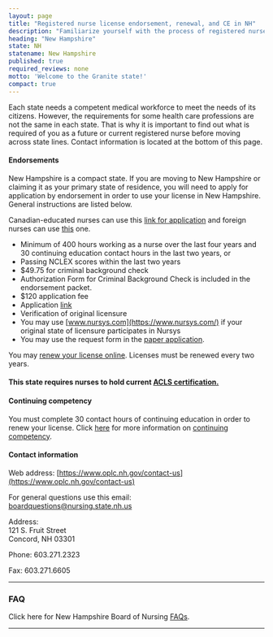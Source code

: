 ```yaml
---
layout: page
title: "Registered nurse license endorsement, renewal, and CE in NH"
description: "Familiarize yourself with the process of registered nurse license endorsement, renewal, and continuing education in New Hampshire."
heading: "New Hampshire"
state: NH
statename: New Hampshire
published: true
required_reviews: none
motto: 'Welcome to the Granite state!'
compact: true
---
```


Each state needs a competent medical workforce to meet the needs of its citizens. However, the requirements for some health care professions are not the same in each state. That is why it is important to find out what is required of you as a future or current registered nurse before moving across state lines. Contact information is located at the bottom of this page.

#### Endorsements

New Hampshire is a compact state. If you are moving to New Hampshire or claiming it as your primary state of residence, you will need to apply for application by endorsement in order to use your license in New Hampshire. General instructions are listed below.

Canadian-educated nurses can use this [link for application](https://www.oplc.nh.gov/sites/g/files/ehbemt441/files/inline-documents/sonh/canadian-endorsement.pdf) and foreign nurses can use [this](https://www.oplc.nh.gov/foreigninternational-rnlpn) one.

-   Minimum of 400 hours working as a nurse over the last four years and 30 continuing education contact hours in the last two years, or
-   Passing NCLEX scores within the last two years
-   $49.75 for criminal background check
-   Authorization Form for Criminal Background Check is included in the endorsement packet.
-   $120 application fee
-   Application [link](https://www.oplc.nh.gov/board-nursing-forms-and-other-documents)
-   Verification of original licensure
-   You may use [www.nursys.com](https://www.nursys.com/) if your original state of licensure participates in Nursys
-   You may use the request form in the [paper application](https://www.oplc.nh.gov/board-nursing-forms-and-other-documents).

You may [renew your license online](https://www.oplc.nh.gov/renewing-your-license-online). Licenses must be renewed every two years.

#### This state requires nurses to hold current [ACLS certification.](https://www.acls.net/new-hampshire-acls-pals-bls)

#### Continuing competency

You must complete 30 contact hours of continuing education in order to renew your license. Click [here](https://www.oplc.nh.gov/applications-mna) for more information on [continuing competency](https://www.oplc.nh.gov/applications-mna).

#### Contact information

Web address: [https://www.oplc.nh.gov/contact-us](https://www.oplc.nh.gov/contact-us)

For general questions use this email:  
[boardquestions@nursing.state.nh.us](mailto:boardquestions@nursing.state.nh.us?subject=License%20renewals%20and%20endorsements&body=Hi%2C%0A%0AI%20was%20on%20the%20ACLS%20Training%20Center%20website%20RNMobility.com%20and%20read%20that%20I%20can%20send%20my%20questions%20for%20the%20New%20Hampshire%20Board%20of%20Nursing%20here.)

Address:  
121 S. Fruit Street  
Concord, NH 03301  

Phone: 603.271.2323  

Fax: 603.271.6605  

* * * * *

### FAQ

Click here for New Hampshire Board of Nursing [FAQs](https://www.oplc.nh.gov/faqs-nursing-professions).

* * * * *
